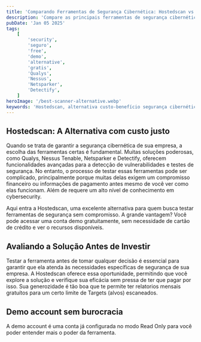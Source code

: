 ```yaml
---
title: 'Comparando Ferramentas de Segurança Cibernética: Hostedscan vs (Qualys, Nessus, Netsparker e Detectify)'
description: 'Compare as principais ferramentas de segurança cibernética: Hostedscan, Qualys, Nessus, Netsparker e Detectify. Descubra como testar no nosso afiliado de gratuitamente.'
pubDate: 'Jan 05 2025'
tags:
    [
        'security',
        'seguro',
        'free',
        'demo',
        'alternative',
        'gratis',
        'Qualys',
        'Nessus',
        'Netsparker',
        'Detectify',
    ]
heroImage: '/best-scanner-alternative.webp'
keywords: 'Hostedscan, alternativa custo-benefício segurança cibernética, ferramentas de detecção de vulnerabilidades, soluções de segurança cibernética, Qualys alternativa, Nessus Tenable alternativa, Netsparker alternativa, Detectify alternativa, teste de ferramentas de segurança gratuitas, conta demo gratuita, avaliação de ferramentas de segurança, varredura de vulnerabilidades gratuita, relatórios mensais gratuitos, segurança de redes empresariais, segurança web, alvos escaneados, segurança sem compromisso financeiro, ferramentas de segurança fáceis de usar, Hostedscan demo account, segurança cibernética acessível, ferramentas para pequenas e médias empresas, teste de segurança sem cartão de crédito'
---
```


## Hostedscan: A Alternativa com custo justo

Quando se trata de garantir a segurança cibernética de sua empresa, a escolha das ferramentas certas é fundamental. Muitas soluções poderosas, como Qualys, Nessus Tenable, Netsparker e Detectify, oferecem funcionalidades avançadas para a detecção de vulnerabilidades e testes de segurança. No entanto, o processo de testar essas ferramentas pode ser complicado, principalmente porque muitas delas exigem um compromisso financeiro ou informações de pagamento antes mesmo de você ver como elas funcionam. Além de requere um alto nível de conhecimento em cybersecurity.

Aqui entra a Hostedscan, uma excelente alternativa para quem busca testar ferramentas de segurança sem compromisso. A grande vantagem? Você pode acessar uma conta demo gratuitamente, sem necessidade de cartão de crédito e ver o recursos disponíveis.

## Avaliando a Solução Antes de Investir

Testar a ferramenta antes de tomar qualquer decisão é essencial para garantir que ela atenda às necessidades específicas de segurança de sua empresa. A Hostedscan oferece essa oportunidade, permitindo que você explore a solução e verifique sua eficácia sem pressa de ter que pagar por isso. Sua generozidade é tão boa que te permite ter relatorios mensais gratuítos para um certo limite de Targets (alvos) escaneados.


## Demo account sem burocracia
A demo account é uma conta já configurada no modo Read Only para você poder entender mais o poder da ferramenta.
